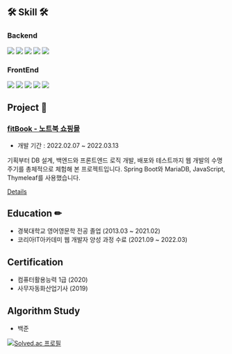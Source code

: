 ## 🛠 Skill 🛠 

### Backend
<img src="https://img.shields.io/badge/JAVA-007396?style=for-the-badge&logo=java&logoColor=white"> <img src="https://img.shields.io/badge/Spring-6DB33F?style=for-the-badge&logo=Spring&logoColor=white"> 
<img src="https://img.shields.io/badge/Spring Boot-6DB33F?style=for-the-badge&logo=SpringBoot&logoColor=white">
<img src="https://img.shields.io/badge/mybatis-4479A1?style=for-the-badge&logo=mybatis&logoColor=white">
<img src="https://img.shields.io/badge/mariaDB-003545?style=for-the-badge&logo=mariaDB&logoColor=white">

### FrontEnd
<img src="https://img.shields.io/badge/javascript-F7DF1E?style=for-the-badge&logo=javascript&logoColor=black"> <img src="https://img.shields.io/badge/html-E34F26?style=for-the-badge&logo=html5&logoColor=white">
<img src="https://img.shields.io/badge/css-1572B6?style=for-the-badge&logo=css3&logoColor=white">
<img src="https://img.shields.io/badge/Thymeleaf-005F0F?style=for-the-badge&logo=Thymeleaf&logoColor=white">
<img src="https://img.shields.io/badge/jquery-0769AD?style=for-the-badge&logo=jquery&logoColor=white">

## Project 📒 

### [fitBook - 노트북 쇼핑몰](http://fitbook.shop/)

- 개발 기간 : 2022.02.07 ~ 2022.03.13

기획부터 DB 설계, 백엔드와 프론트엔드 로직 개발, 배포와 테스트까지 웹 개발의 수명주기를 총체적으로 체험해 본 프로젝트입니다. Spring Boot와 MariaDB, JavaScript, Thymeleaf를 사용했습니다.

[Details](https://github.com/songbiz0/fitBook)

## Education ✏
- 경북대학교 영어영문학 전공 졸업 (2013.03 ~ 2021.02)
- 코리아IT아카데미 웹 개발자 양성 과정 수료 (2021.09 ~ 2022.03)

## Certification
- 컴퓨터활용능력 1급 (2020)
- 사무자동화산업기사 (2019)

## Algorithm Study
- 백준

[![Solved.ac
프로필](http://mazassumnida.wtf/api/v2/generate_badge?boj=songbiz)](https://solved.ac/songbiz)
